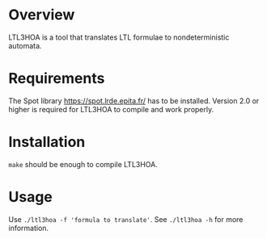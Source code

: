 Overview
========

LTL3HOA is a tool that translates LTL formulae to nondeterministic automata.

Requirements
============

The Spot library <https://spot.lrde.epita.fr/> has to be installed. Version
2.0 or higher is required for LTL3HOA to compile and work properly.

Installation
============
`make` should be enough to compile LTL3HOA.

Usage
=====
Use `./ltl3hoa -f 'formula to translate'`.
See `./ltl3hoa -h` for more information.
